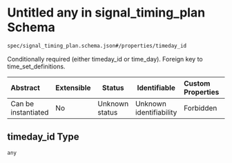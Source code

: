 # Untitled any in signal_timing_plan Schema

```txt
spec/signal_timing_plan.schema.json#/properties/timeday_id
```

Conditionally required (either timeday_id or time_day). Foreign key to time_set_definitions.


| Abstract            | Extensible | Status         | Identifiable            | Custom Properties | Additional Properties | Access Restrictions | Defined In                                                                                          |
| :------------------ | ---------- | -------------- | ----------------------- | :---------------- | --------------------- | ------------------- | --------------------------------------------------------------------------------------------------- |
| Can be instantiated | No         | Unknown status | Unknown identifiability | Forbidden         | Allowed               | none                | [signal_timing_plan.schema.json\*](../../out/signal_timing_plan.schema.json "open original schema") |

## timeday_id Type

`any`
